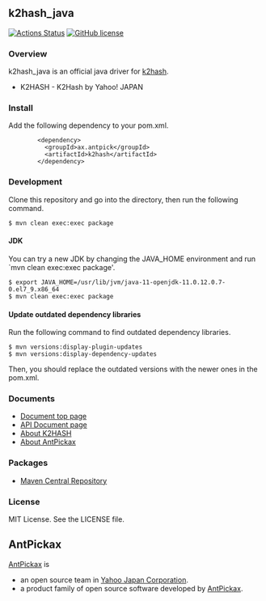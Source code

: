 k2hash_java
------
[![Actions Status](https://github.com/yahoojapan/k2hash_java/workflows/CI/badge.svg)](https://github.com/yahoojapan/k2hash_java/actions)
[![GitHub license](https://img.shields.io/badge/license-MIT-blue.svg)](https://raw.githubusercontent.com/yahoojapan/k2hash_nodejs/master/LICENSE)

### Overview

k2hash_java is an official java driver for [k2hash](https://k2hash.antpick.ax/).
 - K2HASH - K2Hash by Yahoo! JAPAN

### Install

Add the following dependency to your pom.xml.
```
        <dependency>
          <groupId>ax.antpick</groupId>
          <artifactId>k2hash</artifactId>
        </dependency>
```

### Development

Clone this repository and go into the directory, then run the following command.
```
$ mvn clean exec:exec package
```

#### JDK

You can try a new JDK by changing the JAVA_HOME environment and run `mvn clean exec:exec package'.
```
$ export JAVA_HOME=/usr/lib/jvm/java-11-openjdk-11.0.12.0.7-0.el7_9.x86_64
$ mvn clean exec:exec package
```

#### Update outdated dependency libraries

Run the following command to find outdated dependency libraries.
```
$ mvn versions:display-plugin-updates
$ mvn versions:display-dependency-updates
```
Then, you should replace the outdated versions with the newer ones in the pom.xml.

### Documents
  - [Document top page](https://java.k2hash.antpick.ax/)
  - [API Document page](https://java.k2hash.antpick.ax/apidocs/index.html)
  - [About K2HASH](https://k2hash.antpick.ax/)
  - [About AntPickax](https://antpick.ax/)

### Packages

  - [Maven Central Repository](https://mvnrepository.com/artifact/ax.antpick/k2hash)

### License

MIT License. See the LICENSE file.

## AntPickax

[AntPickax](https://antpick.ax/) is
  - an open source team in [Yahoo Japan Corporation](https://about.yahoo.co.jp/info/en/company/).
  - a product family of open source software developed by [AntPickax](https://antpick.ax/).

